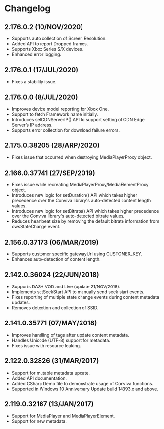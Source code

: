 
# Changelog

## 2.176.0.2 (10/NOV/2020)
* Supports auto collection of Screen Resolution.
* Added API to report Dropped frames.
* Supports Xbox Series S/X devices.
* Enhanced error logging.

## 2.176.0.1 (17/JUL/2020)
* Fixes a stability issue.

## 2.176.0.0 (8/JUL/2020)
* Improves device model reporting for Xbox One.
* Support to fetch Framework name initially.
* Introduces setCDNServerIP() API to support setting of CDN Edge Server’s IP address.
* Supports error collection for download failure errors.

## 2.175.0.38205 (28/ARP/2020)
* Fixes issue that occurred when destroying MediaPlayerProxy object.

## 2.166.0.37741 (27/SEP/2019)
* Fixes issue while recreating MediaPlayerProxy/MediaElementProxy object.
* Introduces new logic for setDuration() API which takes higher precedence over the Conviva library's auto-detected content length values.
* Introduces new logic for setBitrate() API which takes higher precedence over the Conviva library's auto-detected bitrate values.
* Reduces heartbeat size by removing the default bitrate information from cwsStateChange event.

## 2.156.0.37173 (06/MAR/2019)
* Supports customer specific gatewayUrl using CUSTOMER_KEY.
* Enhances auto-detection of content length.

## 2.142.0.36024 (22/JUN/2018)
* Supports DASH VOD and Live (update 21/NOV/2018).
* Implements setSeekStart API to manually send seek start events.
* Fixes reporting of multiple state change events during content metadata updates.
* Removes detection and collection of SSID.

## 2.141.0.35771 (07/MAY/2018)
* Improves handling of tags after update content metadata.
* Handles Unicode (UTF-8) support for metadata.
* Fixes issue with resource leaking.

## 2.122.0.32826 (31/MAR/2017)
* Support for mutable metadata update.
* Added API documentation.
* Added CSharp Demo file to demonstrate usage of Conviva functions.
* Supported in Windows 10 Anniversary Update build 14393.x and above.

## 2.119.0.32167 (13/JAN/2017)
* Support for MediaPlayer and MediaPlayerElement.
* Support for new metadata.